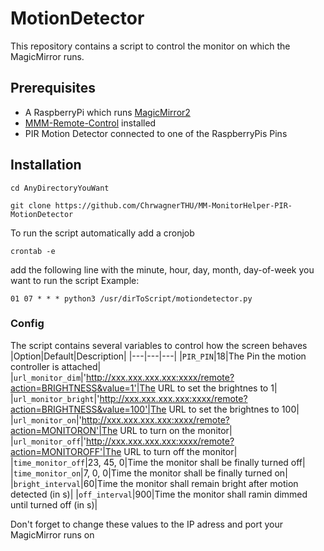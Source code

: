 # MotionDetector

This repository contains a script to control the monitor on which the MagicMirror runs. 

## Prerequisites
- A RaspberryPi which runs [MagicMirror2](https://github.com/MichMich/MagicMirror/tree/develop)
- [MMM-Remote-Control](https://github.com/Jopyth/MMM-Remote-Control) installed
- PIR Motion Detector connected to one of the RaspberryPis Pins 

## Installation
```
cd AnyDirectoryYouWant
```
```
git clone https://github.com/ChrwagnerTHU/MM-MonitorHelper-PIR-MotionDetector
```
To run the script automatically add a cronjob
```
crontab -e
```
add the following line with the minute, hour, day, month, day-of-week you want to run the script
Example:
```
01 07 * * * python3 /usr/dirToScript/motiondetector.py
````

### Config
The script contains several variables to control how the screen behaves
|Option|Default|Description|
|---|---|---|
|`PIR_PIN`|18|The Pin the motion controller is attached|
|`url_monitor_dim`|'http://xxx.xxx.xxx.xxx:xxxx/remote?action=BRIGHTNESS&value=1'|The URL to set the brightnes to 1|
|`url_monitor_bright`|'http://xxx.xxx.xxx.xxx:xxxx/remote?action=BRIGHTNESS&value=100'|The URL to set the brightnes to 100|
|`url_monitor_on`|'http://xxx.xxx.xxx.xxx:xxxx/remote?action=MONITORON'|The URL to turn on the monitor|
|`url_monitor_off`|'http://xxx.xxx.xxx.xxx:xxxx/remote?action=MONITOROFF'|The URL to turn off the monitor|
|`time_monitor_off`|23, 45, 0|Time the monitor shall be finally turned off|
|`time_monitor_on`|7, 0, 0|Time the monitor shall be finally turned on|
|`bright_interval`|60|Time the monitor shall remain bright after motion detected (in s)|
|`off_interval`|900|Time the monitor shall ramin dimmed until turned off (in s)|

Don't forget to change these values to the IP adress and port your MagicMirror runs on 
